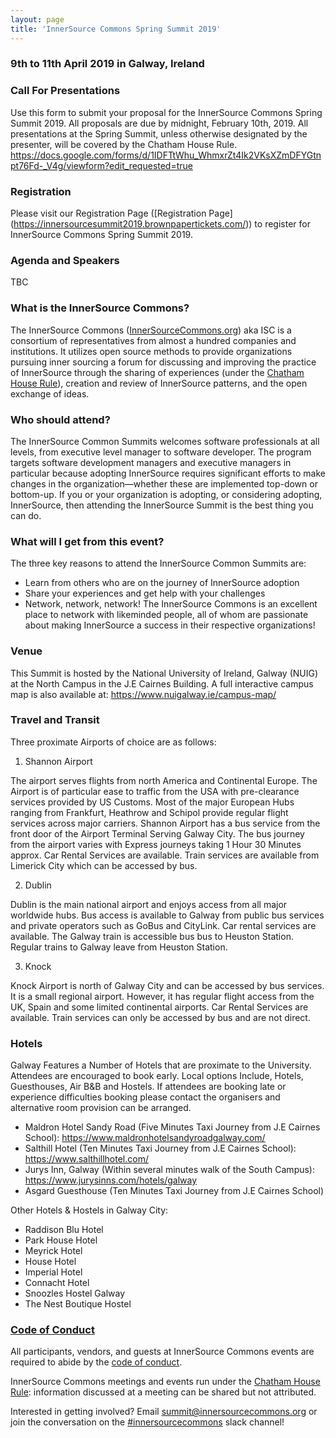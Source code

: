 ```yaml
---
layout: page
title: 'InnerSource Commons Spring Summit 2019'
---
```


### 9th to 11th April 2019 in Galway, Ireland

### Call For Presentations
Use this form to submit your proposal for the InnerSource Commons Spring Summit 2019. All proposals are due by midnight, February 10th, 2019. All presentations at the Spring Summit, unless otherwise designated by the presenter, will be covered by the Chatham House Rule. 
https://docs.google.com/forms/d/1IDFTtWhu_WhmxrZt4Ik2VKsXZmDFYGtnpt76Fd-_V4g/viewform?edit_requested=true

### Registration
Please visit our Registration Page ([Registration Page] (https://innersourcesummit2019.brownpapertickets.com/)) to register for InnerSource Commons Spring Summit 2019.

### Agenda and Speakers
TBC

### What is the InnerSource Commons?

The InnerSource Commons ([InnerSourceCommons.org](http://innersourcecommons.org)) aka ISC is a consortium of representatives from almost a hundred companies and institutions. It utilizes open source methods to provide organizations pursuing inner sourcing a forum for discussing and improving the practice of InnerSource through the sharing of experiences (under the [Chatham House Rule](https://www.chathamhouse.org/about/chatham-house-rule)), creation and review of InnerSource patterns, and the open exchange of ideas.
  
### Who should attend?

The InnerSource Common Summits welcomes software professionals at all levels, from executive level manager to software developer.  The program targets software development managers and executive managers in particular because adopting InnerSource requires significant efforts to make changes in the organization—whether these are implemented top-down or bottom-up. If you or your organization is adopting, or considering adopting, InnerSource, then attending the InnerSource Summit is the best thing you can do.
   
### What will I get from this event?

The three key reasons to attend the InnerSource Common Summits are:

* Learn from others who are on the journey of InnerSource adoption
* Share your experiences and get help with your challenges
* Network, network, network! The InnerSource Commons is an excellent place to network with likeminded people, all of whom are passionate about making InnerSource a success in their respective organizations!

### Venue
This Summit is hosted by the National University of Ireland, Galway (NUIG) at the North Campus in the J.E Cairnes Building. A full interactive campus map is also available at: https://www.nuigalway.ie/campus-map/

### Travel and Transit

Three proximate Airports of choice are as follows:

1. Shannon Airport

The airport serves flights from north America and Continental Europe. The Airport is of particular ease to traffic from the USA with pre-clearance services provided by US Customs. Most of the major European Hubs ranging from Frankfurt, Heathrow and Schipol provide regular flight services across major carriers. Shannon Airport has a bus service from the front door of the Airport Terminal Serving Galway City. The bus journey from the airport varies with Express journeys taking 1 Hour 30 Minutes approx. Car Rental Services are available. Train services are available from Limerick City which can be accessed by bus.

2. Dublin

Dublin is the main national airport and enjoys access from all major worldwide hubs. Bus access is available to Galway from public bus services and private operators such as GoBus and CityLink. Car rental services are available. The Galway train is accessible bus bus to Heuston Station. Regular trains to Galway leave from Heuston Station.

3. Knock

Knock Airport is north of Galway City and can be accessed by bus services. It is a small regional airport. However, it has regular flight access from the UK, Spain and some limited continental airports. Car Rental Services are available. Train services can only be accessed by bus and are not direct.

### Hotels
Galway Features a Number of Hotels that are proximate to the University. Attendees are encouraged to book early. Local options Include, Hotels, Guesthouses, Air B&B and Hostels. If attendees are booking late or experience difficulties booking please contact the organisers and alternative room provision can be arranged.

* Maldron Hotel Sandy Road (Five Minutes Taxi Journey from J.E Cairnes School): https://www.maldronhotelsandyroadgalway.com/ 
* Salthill Hotel (Ten Minutes Taxi Journey from J.E Cairnes School): https://www.salthillhotel.com/ 
* Jurys Inn, Galway (Within several minutes walk of the South Campus): https://www.jurysinns.com/hotels/galway 
* Asgard Guesthouse (Ten Minutes Taxi Journey from J.E Cairnes School)

Other Hotels & Hostels in Galway City:
* Raddison Blu Hotel
* Park House Hotel
* Meyrick Hotel
* House Hotel
* Imperial Hotel
* Connacht Hotel
* Snoozles Hostel Galway
* The Nest Boutique Hostel

### [Code of Conduct](/InnerSourceCommons/events/conduct/)

All participants, vendors, and guests at InnerSource Commons events are required to abide by the [code of conduct](/InnerSourceCommons/events/conduct/). 

InnerSource Commons meetings and events run under the [Chatham House Rule](https://en.wikipedia.org/wiki/Chatham_House_Rule): information discussed at a meeting can be shared but not attributed.

Interested in getting involved? Email <summit@innersourcecommons.org> or join the conversation on the [#innersourcecommons](https://isc-inviter.herokuapp.com/) slack channel!

